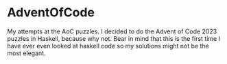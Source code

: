 # AdventOfCode
My attempts at the AoC puzzles. I decided to do the Advent of Code 2023 puzzles in Haskell, because why not. Bear in mind that this is the first time I have ever even looked at haskell code so my solutions might not be the most elegant.
